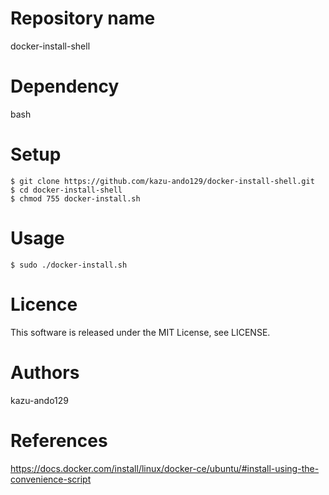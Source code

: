 # Repository name
docker-install-shell

# Dependency
bash 

# Setup
```
$ git clone https://github.com/kazu-ando129/docker-install-shell.git
$ cd docker-install-shell
$ chmod 755 docker-install.sh
```

# Usage
```
$ sudo ./docker-install.sh
```

# Licence
This software is released under the MIT License, see LICENSE.

# Authors
kazu-ando129

# References
https://docs.docker.com/install/linux/docker-ce/ubuntu/#install-using-the-convenience-script
